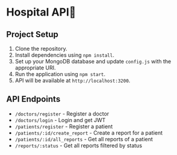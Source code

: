 # Hospital API🏥

## Project Setup

1. Clone the repository.
2. Install dependencies using `npm install`.
3. Set up your MongoDB database and update `config.js` with the appropriate URI.
4. Run the application using `npm start`.
5. API will be available at `http://localhost:3200`.

## API Endpoints

- `/doctors/register` - Register a doctor
- `/doctors/login` - Login and get JWT
- `/patients/register` - Register a patient
- `/patients/:id/create_report` - Create a report for a patient
- `/patients/:id/all_reports` - Get all reports of a patient
- `/reports/:status` - Get all reports filtered by status
